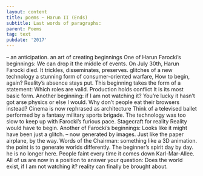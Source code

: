 ```yaml
---
layout: content
title: poems ~ Harun II (Ends)
subtitle: Last words of paragraphs:
parent: Poems
tag: text
pubdate: '2017'
---
```


– an anticipation.
an art of creating beginnings
One of Harun Farocki’s beginnings:
We can drop it the middle of events.
On July 30th, Harun Farocki died.
It trickles, disseminates, preserves.
glitches of a new technology
a stunning form of consumer-oriented warfare,
How to begin, again?
Reality’s absence stays put.
This beginning takes the form of a statement:
Which roles are valid.
Production holds conflict
It is its most basic form.
Another beginning:
if I am not watching it?
You’re lucky it hasn’t got arse physics or else I would.
Why don’t people eat their browsers instead?
Cinema is now rephrased as architecture
Think of a televised ballet performed by a fantasy military sports brigade.
The technology was too slow to keep up with Farocki’s furious pace.
Stagecraft for reality
Reality would have to begin.
Another of Farocki’s beginnings:
Looks like it might have been just a glitch.
– now generated by images.
Just like the paper airplane, by the way.
Words of the Chairman:
something like a 3D animation.
the point is to generate worlds differently.
The beginner’s spirit day by day.
he is no longer here.
People faint every time it comes down Karl-Mar-Allee.
All of us are now in a position to answer your question:
Does the world exist, if I am not watching it?
reality can finally be brought about.
